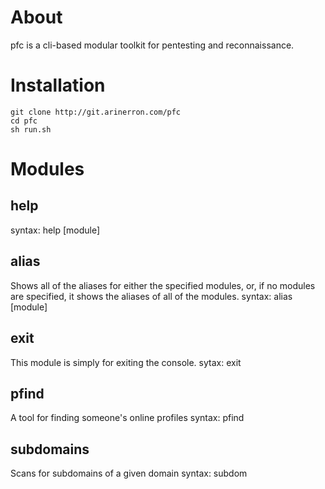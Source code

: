 # About
pfc is a cli-based modular toolkit for pentesting and reconnaissance.

# Installation
```
git clone http://git.arinerron.com/pfc
cd pfc
sh run.sh
```

# Modules
## help
syntax: help [module]

## alias
Shows all of the aliases for either the specified modules, or, if no modules are specified, it shows the aliases of all of the modules.
syntax: alias [module]

## exit
This module is simply for exiting the console.
sytax: exit

## pfind
A tool for finding someone's online profiles
syntax: pfind <username>

## subdomains
Scans for subdomains of a given domain
syntax: subdom <domain>
